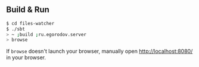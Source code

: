 ## Build & Run ##

```sh
$ cd files-watcher
$ ./sbt
> ~ ;build ;ru.egorodov.server
> browse
```

If `browse` doesn't launch your browser, manually open [http://localhost:8080/](http://localhost:8080/) in your browser.
